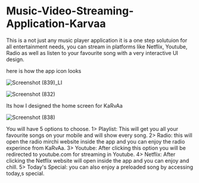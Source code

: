 # Music-Video-Streaming-Application-Karvaa
This is a not just any music player application it is a one step solutuion for all entertainment needs, you can stream in platforms like Netflix, Youtube, Radio as well as listen to your favourite song with a very interactive UI design.




here is how the app icon looks


![Screenshot (839)_LI](https://user-images.githubusercontent.com/70273329/124924607-4157a800-e019-11eb-9841-9356ca9b4252.jpg)

![Screenshot (832)](https://user-images.githubusercontent.com/70273329/124922238-ed4bc400-e016-11eb-87e5-b8fdf7eb1f14.png)


Its how I designed the home screen for KaRvAa

![Screenshot (838)](https://user-images.githubusercontent.com/70273329/124924956-9a274080-e019-11eb-8846-39498bd4a269.png)


You will have 5 options to choose.
1> Playlist: This will get you all your favourite songs on your mobile and will show every song.
2> Radio: this will open the radio mirchi website inside the app and you can enjoy the radio experince from KaRvAa.
3> Youtube: After clicking this option you will be redirected to youtube.com for streaming in Youtube.
4> Netflix: After clicking the Netflix website will open inside the app and you can enjoy and chill.
5> Today's Special: you can also enjoy a preloaded song by accessing today,s special.

